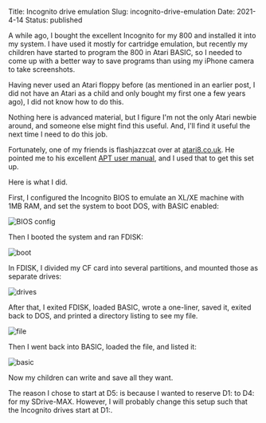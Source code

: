 Title: Incognito drive emulation
Slug: incognito-drive-emulation
Date: 2021-4-14
Status: published

A while ago, I bought the excellent Incognito for my 800 and installed it into
my system.  I have used it mostly for cartridge emulation, but recently my
children have started to program the 800 in Atari BASIC, so I needed to come up
with a better way to save programs than using my iPhone camera to take screenshots.

Having never used an Atari floppy before (as mentioned in an earlier post, I did
not have an Atari as a child and only bought my first one a few years ago), I did
not know how to do this.

Nothing here is advanced material, but I figure I'm not the only Atari newbie around,
and someone else might find this useful.  And, I'll find it useful the next time I 
need to do this job.

Fortunately, one of my friends is flashjazzcat over at [atari8.co.uk](https://atari8.co.uk).
He pointed me to his excellent [APT user manual](https://atari8.co.uk/wp-content/uploads/APT-Software-Manual-8th-Edition.pdf), and I used that to get this set up.

Here is what I did.

First, I configured the Incognito BIOS to emulate an XL/XE machine with 1MB RAM, and
set the system to boot DOS, with BASIC enabled:

![BIOS config](/images/fdisk-bios.jpeg)

Then I booted the system and ran FDISK:

![boot](/images/fdisk-boot.jpeg)

In FDISK, I divided my CF card into several partitions, and mounted those as separate
drives:

![drives](/images/fdisk-drives.jpeg)

After that, I exited FDISK, loaded BASIC, wrote a one-liner, saved it, exited back to
DOS, and printed a directory listing to see my file.

![file](/images/fdisk-file.jpeg)

Then I went back into BASIC, loaded the file, and listed it:

![basic](/images/fdisk-basic.jpeg)

Now my children can write and save all they want.

The reason I chose to start at D5: is because I wanted to reserve D1: to D4: for my
SDrive-MAX.  However, I will probably change this setup such that the Incognito
drives start at D1:.
